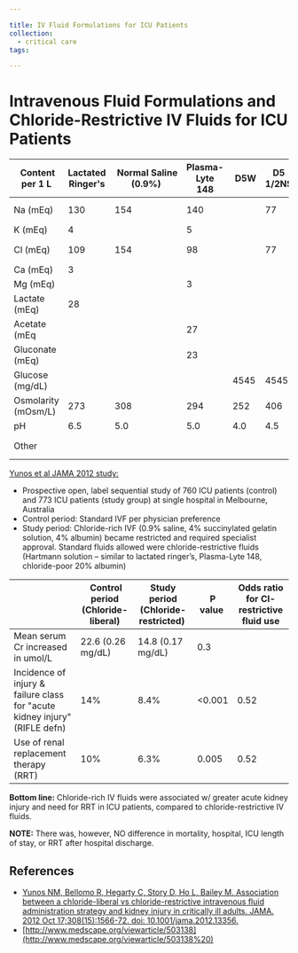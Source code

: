 ```yaml
---

title: IV Fluid Formulations for ICU Patients
collection:
  - critical care
tags:

---
```


# Intravenous Fluid Formulations and Chloride-Restrictive IV Fluids for ICU Patients

|  Content per 1 L    | Lactated Ringer's |  Normal Saline (0.9%) | Plasma-Lyte 148 |  D5W  | D5 1/2NS  | 5% albumin      |
|---------------------|-------------------|-----------------------|-----------------|-------|-----------|-----------------|
| Na (mEq)            | 130               | 154                   | 140             |       | 77        | 130-160         |
| K (mEq)             | 4                 |                       | 5               |       |           | &lt; 1          |
| Cl (mEq)            | 109               | 154                   | 98              |       | 77        | 130-160         |
| Ca (mEq)            | 3                 |                       |                 |       |           |                 |
| Mg (mEq)            |                   |                       | 3               |       |           |                 |
| Lactate (mEq)       | 28                |                       |                 |       |           |                 |
| Acetate (mEq        |                   |                       | 27              |       |           |                 |
| Gluconate (mEq)     |                   |                       | 23              |       |           |                 |
| Glucose (mg/dL)     |                   |                       |                 | 4545  | 4545      |                 |
| Osmolarity (mOsm/L) | 273               | 308                   | 294             | 252   | 406       | 309             |
| pH                  | 6.5               | 5.0                   | 5.0             | 4.0   | 4.5       | 6.4-7.4         |
| Other               |                   |                       |                 |       |           | 50 g/L  albumin |

[Yunos et al JAMA 2012 study:](https://www.ncbi.nlm.nih.gov/pubmed/?term=23073953)

-   Prospective open, label sequential study of 760 ICU patients (control) and 773 ICU patients (study group) at single hospital in Melbourne, Australia
-   Control period: Standard IVF per physician preference
-   Study period: Chloride-rich IVF (0.9% saline, 4% succinylated gelatin solution, 4% albumin) became restricted and required specialist approval. Standard fluids allowed were chloride-restrictive fluids (Hartmann solution – similar to lactated ringer’s, Plasma-Lyte 148, chloride-poor 20% albumin)

|    |  Control period (Chloride-liberal)  | Study period (Chloride-restricted)   | P value   | Odds ratio for Cl-restrictive  fluid use       |
|--------|--------------------|------------------------|-----------|----------------|
| Mean serum Cr increased in umol/L                                            | 22.6 (0.26 mg/dL)        | 14.8 (0.17 mg/dL) | 0.3       |                |
| Incidence of injury & failure class for "acute kidney injury" (RIFLE defn) | 14%                | 8.4%                   | &lt;0.001 | 0.52           |
| Use of renal replacement therapy (RRT)    | 10%                | 6.3%                   | 0.005     | 0.52           |

**Bottom line:** Chloride-rich IV fluids were associated w/ greater acute kidney injury and need for RRT in ICU patients, compared to chloride-restrictive IV fluids. 

**NOTE:** There was, however, NO difference in mortality, hospital, ICU length of stay, or RRT after hospital discharge.

## References

-   [Yunos NM, Bellomo R, Hegarty C, Story D, Ho L, Bailey M. Association between a chloride-liberal vs chloride-restrictive intravenous fluid administration strategy and kidney injury in critically ill adults. JAMA. 2012 Oct 17;308(15):1566-72. doi: 10.1001/jama.2012.13356.](https://www.ncbi.nlm.nih.gov/pubmed/?term=23073953)
-   [http://www.medscape.org/viewarticle/503138](http://www.medscape.org/viewarticle/503138%20)
